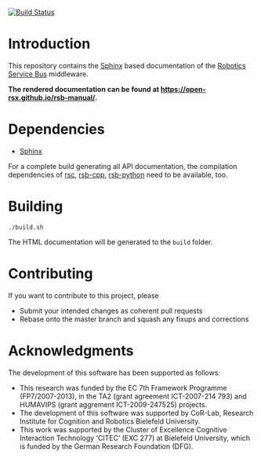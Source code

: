 [![Build Status](https://travis-ci.org/open-rsx/rsb-manual?branch=master)](https://travis-ci.org/open-rsx/rsb-manual)

# Introduction

This repository contains the [Sphinx] based documentation of the [Robotics Service Bus][rsb] middleware.

**The rendered documentation can be found at <https://open-rsx.github.io/rsb-manual/>.**

# Dependencies

* [Sphinx]

For a complete build generating all API documentation, the compilation
dependencies of [rsc], [rsb-cpp], [rsb-python] need to be available, too.

# Building

```shell
./build.sh
```

The HTML documentation will be generated to the `build` folder.

# Contributing

If you want to contribute to this project, please

* Submit your intended changes as coherent pull requests
* Rebase onto the master branch and squash any fixups and corrections

# Acknowledgments

The development of this software has been supported as follows:

* This research was funded by the EC 7th Framework Programme (FP7/2007-2013), in the TA2 (grant agreement ICT-2007-214 793) and HUMAVIPS (grant aggrement ICT-2009-247525) projects.
* The development of this software was supported by CoR-Lab, Research Institute for Cognition and Robotics Bielefeld University.
* This work was supported by the Cluster of Excellence Cognitive Interaction Technology ‘CITEC’ (EXC 277) at Bielefeld University, which is funded by the German Research Foundation (DFG).

[Sphinx]: http://www.sphinx-doc.org

[rsb]: https://github.com/open-rsx
[rsc]: https://github.com/open-rsx/rsc
[rsb-cpp]: https://github.com/open-rsx/rsb-cpp
[rsb-python]: https://github.com/open-rsx/rsb-python
